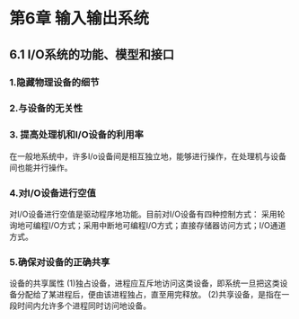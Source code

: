# 第6章 输入输出系统 #

## 6.1 I/O系统的功能、模型和接口 ##

### 1.隐藏物理设备的细节 ###

### 2.与设备的无关性 ###

### 3. 提高处理机和I/O设备的利用率 ###
在一般地系统中，许多I/o设备间是相互独立地，能够进行操作，在处理机与设备间也能并行操作。
### 4.对I/O设备进行空值 ###
对I/O设备进行空值是驱动程序地功能。目前对I/O设备有四种控制方式：
采用轮询地可编程I/O方式；采用中断地可编程I/O方式；直接存储器访问方式；I/O通道方式。
### 5.确保对设备的正确共享 ###
设备的共享属性
(1)独占设备，进程应互斥地访问这类设备，即系统一旦把这类设备分配给了某进程后，便由该进程独占，直至用完释放。
(2)共享设备，是指在一段时间内允许多个进程同时访问地设备。